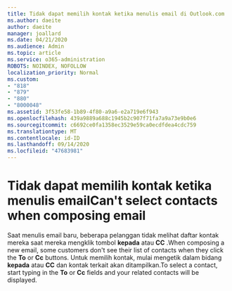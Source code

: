 ```yaml
---
title: Tidak dapat memilih kontak ketika menulis email di Outlook.com
ms.author: daeite
author: daeite
manager: joallard
ms.date: 04/21/2020
ms.audience: Admin
ms.topic: article
ms.service: o365-administration
ROBOTS: NOINDEX, NOFOLLOW
localization_priority: Normal
ms.custom:
- "818"
- "879"
- "880"
- "8000048"
ms.assetid: 3f53fe58-1b89-4f80-a9a6-e2a719e6f943
ms.openlocfilehash: 439a9889a688c1945b2c907f71fa7a9a73e9b0e6
ms.sourcegitcommit: c6692ce0fa1358ec3529e59ca0ecdfdea4cdc759
ms.translationtype: MT
ms.contentlocale: id-ID
ms.lasthandoff: 09/14/2020
ms.locfileid: "47683981"
---
```

# <a name="cant-select-contacts-when-composing-email"></a><span data-ttu-id="27132-102">Tidak dapat memilih kontak ketika menulis email</span><span class="sxs-lookup"><span data-stu-id="27132-102">Can't select contacts when composing email</span></span>

<span data-ttu-id="27132-103">Saat menulis email baru, beberapa pelanggan tidak melihat daftar kontak mereka saat mereka mengklik tombol **kepada** atau **CC** .</span><span class="sxs-lookup"><span data-stu-id="27132-103">When composing a new email, some customers don't see their list of contacts when they click the **To** or **Cc** buttons.</span></span> <span data-ttu-id="27132-104">Untuk memilih kontak, mulai mengetik dalam bidang **kepada** atau **CC** dan kontak terkait akan ditampilkan.</span><span class="sxs-lookup"><span data-stu-id="27132-104">To select a contact, start typing in the **To** or **Cc** fields and your related contacts will be displayed.</span></span>
